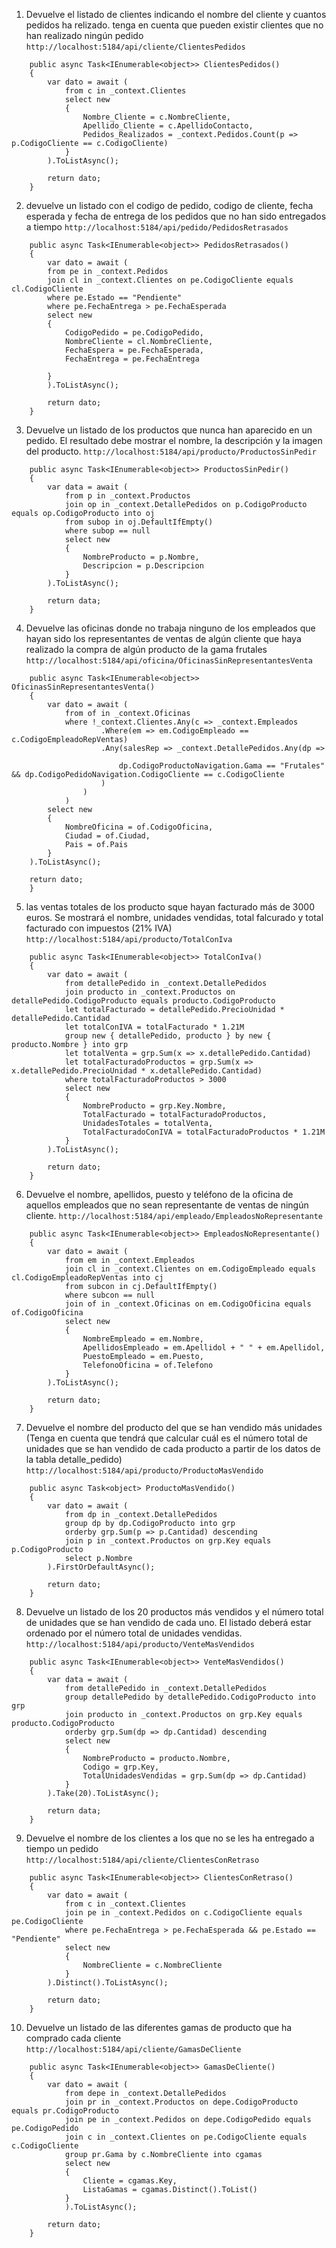 1. Devuelve el listado de clientes indicando el nombre del cliente y cuantos pedidos ha relizado. tenga en cuenta que pueden existir clientes que no han realizado ningún pedido
`http://localhost:5184/api/cliente/ClientesPedidos`

```
    public async Task<IEnumerable<object>> ClientesPedidos()
    {
        var dato = await (
            from c in _context.Clientes
            select new
            {
                Nombre_Cliente = c.NombreCliente,
                Apellido_Cliente = c.ApellidoContacto,
                Pedidos_Realizados = _context.Pedidos.Count(p => p.CodigoCliente == c.CodigoCliente)
            }
        ).ToListAsync();

        return dato;
    }
```

2. devuelve un listado con el codigo de pedido, codigo de cliente, fecha esperada y fecha de entrega de los pedidos que no han sido entregados a tiempo
`http://localhost:5184/api/pedido/PedidosRetrasados`

```
    public async Task<IEnumerable<object>> PedidosRetrasados()
    {
        var dato = await (
        from pe in _context.Pedidos
        join cl in _context.Clientes on pe.CodigoCliente equals cl.CodigoCliente
        where pe.Estado == "Pendiente"
        where pe.FechaEntrega > pe.FechaEsperada
        select new
        {
            CodigoPedido = pe.CodigoPedido,
            NombreCliente = cl.NombreCliente,
            FechaEspera = pe.FechaEsperada,
            FechaEntrega = pe.FechaEntrega

        }
        ).ToListAsync();

        return dato;
    }
```

3. Devuelve un listado de los productos que nunca han aparecido en un pedido. El resultado debe mostrar el nombre, la descripción y la imagen del producto.
`http://localhost:5184/api/producto/ProductosSinPedir`

```
    public async Task<IEnumerable<object>> ProductosSinPedir()
    {
        var data = await (
            from p in _context.Productos
            join op in _context.DetallePedidos on p.CodigoProducto equals op.CodigoProducto into oj
            from subop in oj.DefaultIfEmpty()
            where subop == null
            select new
            {
                NombreProducto = p.Nombre,
                Descripcion = p.Descripcion
            }
        ).ToListAsync();

        return data;
    }
```

4. Devuelve las oficinas donde no trabaja ninguno de los empleados que hayan sido los representantes de ventas de algún cliente que haya realizado la compra de algún producto de la gama frutales
`http://localhost:5184/api/oficina/OficinasSinRepresentantesVenta`

```
    public async Task<IEnumerable<object>> OficinasSinRepresentantesVenta()
    {
        var dato = await (
            from of in _context.Oficinas
            where !_context.Clientes.Any(c => _context.Empleados
                    .Where(em => em.CodigoEmpleado == c.CodigoEmpleadoRepVentas)
                    .Any(salesRep => _context.DetallePedidos.Any(dp =>
                    
                        dp.CodigoProductoNavigation.Gama == "Frutales" && dp.CodigoPedidoNavigation.CodigoCliente == c.CodigoCliente
                    )
                )
            )
        select new
        {
            NombreOficina = of.CodigoOficina,
            Ciudad = of.Ciudad,
            Pais = of.Pais
        }
    ).ToListAsync();

    return dato;
    }
```

5. las ventas totales de los producto sque hayan facturado más de 3000 euros. Se mostrará el nombre, unidades vendidas, total falcurado y total facturado con impuestos (21% IVA)
`http://localhost:5184/api/producto/TotalConIva`

```
    public async Task<IEnumerable<object>> TotalConIva()
    {
        var dato = await (
            from detallePedido in _context.DetallePedidos
            join producto in _context.Productos on detallePedido.CodigoProducto equals producto.CodigoProducto
            let totalFacturado = detallePedido.PrecioUnidad * detallePedido.Cantidad
            let totalConIVA = totalFacturado * 1.21M
            group new { detallePedido, producto } by new { producto.Nombre } into grp
            let totalVenta = grp.Sum(x => x.detallePedido.Cantidad)
            let totalFacturadoProductos = grp.Sum(x => x.detallePedido.PrecioUnidad * x.detallePedido.Cantidad)
            where totalFacturadoProductos > 3000
            select new
            {
                NombreProducto = grp.Key.Nombre,
                TotalFacturado = totalFacturadoProductos,
                UnidadesTotales = totalVenta,
                TotalFacturadoConIVA = totalFacturadoProductos * 1.21M
            }
        ).ToListAsync();

        return dato;
    }
```

6. Devuelve el nombre, apellidos, puesto y teléfono de la oficina de aquellos empleados que no sean representante de ventas de ningún cliente.
`http://localhost:5184/api/empleado/EmpleadosNoRepresentante`

```
    public async Task<IEnumerable<object>> EmpleadosNoRepresentante()
    {
        var dato = await (
            from em in _context.Empleados
            join cl in _context.Clientes on em.CodigoEmpleado equals cl.CodigoEmpleadoRepVentas into cj
            from subcon in cj.DefaultIfEmpty()
            where subcon == null
            join of in _context.Oficinas on em.CodigoOficina equals of.CodigoOficina
            select new
            {
                NombreEmpleado = em.Nombre,
                ApellidosEmpleado = em.Apellidol + " " + em.Apellidol,
                PuestoEmpleado = em.Puesto,
                TelefonoOficina = of.Telefono
            }
        ).ToListAsync();

        return dato;
    }
```

7. Devuelve el nombre del producto del que se han vendido más unidades (Tenga en cuenta que tendrá que calcular cuál es el número total de unidades que se han vendido de cada producto a partir de los datos de la tabla detalle_pedido)
`http://localhost:5184/api/producto/ProductoMasVendido`

```
    public async Task<object> ProductoMasVendido()
    {
        var dato = await (
            from dp in _context.DetallePedidos
            group dp by dp.CodigoProducto into grp
            orderby grp.Sum(p => p.Cantidad) descending
            join p in _context.Productos on grp.Key equals p.CodigoProducto
            select p.Nombre
        ).FirstOrDefaultAsync();

        return dato;
    }
```

8. Devuelve un listado de los 20 productos más vendidos y el número total de unidades que se han vendido de cada uno. El listado deberá estar ordenado por el número total de unidades vendidas.
`http://localhost:5184/api/producto/VenteMasVendidos`
```
    public async Task<IEnumerable<object>> VenteMasVendidos()
    {
        var data = await (
            from detallePedido in _context.DetallePedidos
            group detallePedido by detallePedido.CodigoProducto into grp
            join producto in _context.Productos on grp.Key equals producto.CodigoProducto
            orderby grp.Sum(dp => dp.Cantidad) descending
            select new
            {
                NombreProducto = producto.Nombre,
                Codigo = grp.Key,
                TotalUnidadesVendidas = grp.Sum(dp => dp.Cantidad)
            }
        ).Take(20).ToListAsync();
    
        return data;
    }
```

9. Devuelve el nombre de los clientes a los que no se les ha entregado a tiempo un pedido
`http://localhost:5184/api/cliente/ClientesConRetraso`

```
    public async Task<IEnumerable<object>> ClientesConRetraso()
    {
        var dato = await (
            from c in _context.Clientes
            join pe in _context.Pedidos on c.CodigoCliente equals pe.CodigoCliente
            where pe.FechaEntrega > pe.FechaEsperada && pe.Estado == "Pendiente"
            select new
            {
                NombreCliente = c.NombreCliente
            }
        ).Distinct().ToListAsync();

        return dato;
    }
```

10. Devuelve un listado de las diferentes gamas de producto que ha comprado cada cliente
`http://localhost:5184/api/cliente/GamasDeCliente`

```
    public async Task<IEnumerable<object>> GamasDeCliente()
    {
        var dato = await (
            from depe in _context.DetallePedidos
            join pr in _context.Productos on depe.CodigoProducto equals pr.CodigoProducto
            join pe in _context.Pedidos on depe.CodigoPedido equals pe.CodigoPedido
            join c in _context.Clientes on pe.CodigoCliente equals c.CodigoCliente
            group pr.Gama by c.NombreCliente into cgamas
            select new
            {
                Cliente = cgamas.Key,
                ListaGamas = cgamas.Distinct().ToList()
            }
            ).ToListAsync();

        return dato;
    }
```
